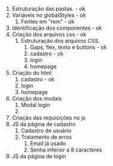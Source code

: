 1. Estruturação das pastas. - ok
2. Variáveis no globalStyles - ok
    1. Fontes em "rem" - ok
3. Identificação dos componentes - ok
4. Criação dos arquivos css - ok
    1. Estruturação dos arquivos CSS.
        1. Gaps, flex, texto e buttons - ok
        2. cadastro - ok
        3. login
        4. homepage
5. Criação do html
    1. cadastro - ok
    2. login
    3. homepage
6. Criação dos modais
    1. Modal login
    2. 
7. Criação das requisições no js
8. JS da página de cadastro
    1. Cadastro de usuário
    2. Tratamento de erros
        1. Email já usado
        2. Senha inferior a 8 caracteres
9. JS da página de login